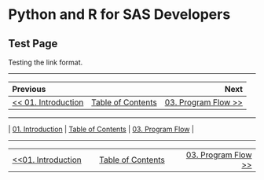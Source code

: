 # Python and R for SAS Developers

## Test Page

Testing the link format.

---

| Previous       |                | Next           |
|:-------------- |:--------------:| --------------:|
| [&lt;&lt; 01. Introduction](01_Introduction.md) | [Table of Contents](00_TOC.md) | [03. Program Flow &gt;&gt;](03_ProgramFlow.md) |

---

| [01. Introduction](01_Introduction.md) | [Table of Contents](00_TOC.md) | [03. Program Flow](03_ProgramFlow.md) |

---

<table width="100%">
  <tr>
    <td width="33%" align="left"><a href="01_Introduction.md">&lt;&lt;01. Introduction</a></td>
    <td width="34%" align="center"><a href="00_TOC.md">Table of Contents</a></td>
    <td width="33%" align="right"><a href="03_ProgramFlow.md">03. Program Flow &gt;&gt;</a></td>
  </tr>
</table>